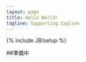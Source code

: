 ```yaml
---
layout: page
title: Hello World!
tagline: Supporting tagline
---
```

{% include JB/setup %}

##準備中

